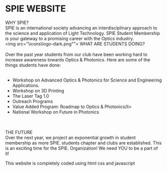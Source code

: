 # SPIE WEBSITE
WHY SPIE?<br>
SPIE is an international society advancing an interdisciplinary approach to the science and application of Light Technology. SPIE Student Membership is your gateway to a promising career with the Optics industry.<br><be>
<span align="center"><img src="\icons\logo-dark.png""></span>
WHAT ARE STUDENTS DOING?<br><br>
Over the past year students from our club have been working hard to increase awareness towards Optics & Photonics.
Here are some of the things students have done:<br><br>
                <ul>
                    <li>Workshop on Advanced Optics & Photonics for Science and Engineering Applications.</li>
                    <li>Workshop on 3D Printing</li>
                    <li>The Laser Tag 1.0</li>
                    <li>Outreach Programs</li>
                    <li>Value Added Program: Roadmap to Optics & Photonics/li>
                    <li>National Workshop on Future in Photonics</li>
                </ul><br><br>
THE FUTURE<br>
Over the next year, we project an exponential growth in student membership as more SPIE. students chapter and clubs are established. This is an exciting time for the SPIE. Organization! We need YOU to be a part of it!

This website is completely coded using html css and javascript
 

